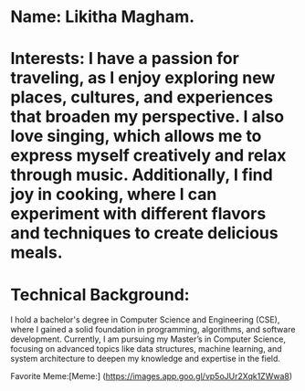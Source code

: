# Name: Likitha Magham.

# Interests: I have a passion for traveling, as I enjoy exploring new places, cultures, and experiences that broaden my perspective. I also love singing, which allows me to express myself creatively and relax through music. Additionally, I find joy in cooking, where I can experiment with different flavors and techniques to create delicious meals.

# Technical Background: 
 I hold a bachelor's degree in Computer Science and Engineering (CSE), where I gained a solid foundation in programming, algorithms, and software development. Currently, I am pursuing my Master’s in Computer Science, focusing on advanced topics like data structures, machine learning, and system architecture to deepen my knowledge and expertise in the field. 

Favorite Meme:[Meme:] (https://images.app.goo.gl/vp5oJUr2Xqk1ZWwa8)

